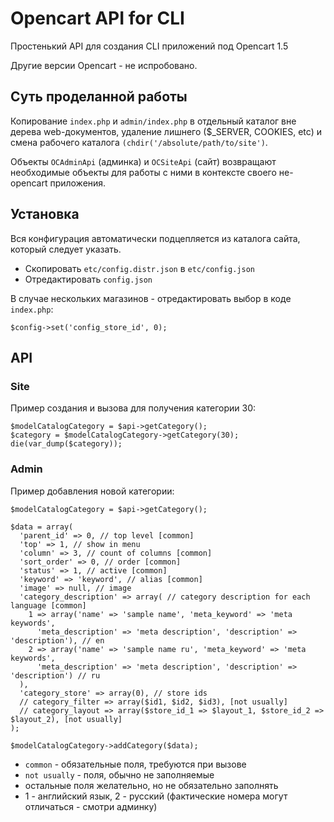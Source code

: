 # Opencart API for CLI

Простенький API для создания CLI приложений под Opencart 1.5

Другие версии Opencart - не испробовано.

## Суть проделанной работы

Копирование `index.php` и `admin/index.php` в отдельный каталог вне дерева web-документов, удаление лишнего ($_SERVER, COOKIES, etc)
и смена рабочего каталога `(chdir('/absolute/path/to/site')`.

Объекты `OCAdminApi` (админка) и `OCSiteApi` (сайт) возвращают необходимые объекты для работы с ними в контексте своего не-opencart приложения.

## Установка

Вся конфигурация автоматически подцепляется из каталога сайта, который следует указать.

* Скопировать `etc/config.distr.json` в `etc/config.json`
* Отредактировать `config.json`

В случае нескольких магазинов - отредактировать выбор в коде `index.php`:

```
$config->set('config_store_id', 0);
```

## API

### Site

Пример создания и вызова для получения категории 30:

```
$modelCatalogCategory = $api->getCategory();
$category = $modelCatalogCategory->getCategory(30);
die(var_dump($category));
```

### Admin

Пример добавления новой категории:
```
$modelCatalogCategory = $api->getCategory();

$data = array(
  'parent_id' => 0, // top level [common]
  'top' => 1, // show in menu
  'column' => 3, // count of columns [common]
  'sort_order' => 0, // order [common]
  'status' => 1, // active [common]
  'keyword' => 'keyword', // alias [common]
  'image' => null, // image
  'category_description' => array( // category description for each language [common]
    1 => array('name' => 'sample name', 'meta_keyword' => 'meta keywords',
      'meta_description' => 'meta description', 'description' => 'description'), // en
    2 => array('name' => 'sample name ru', 'meta_keyword' => 'meta keywords',
      'meta_description' => 'meta description', 'description' => 'description') // ru
  ),
  'category_store' => array(0), // store ids
  // category_filter => array($id1, $id2, $id3), [not usually]
  // category_layout => array($store_id_1 => $layout_1, $store_id_2 => $layout_2), [not usually]
);

$modelCatalogCategory->addCategory($data);
```

* `common` - обязательные поля, требуются при вызове
* `not usually` - поля, обычно не заполняемые
* остальные поля желательно, но не обязательно заполнять
* 1 - английский язык, 2 - русский (фактические номера могут отличаться - смотри админку)